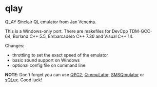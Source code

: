 # qlay
QLAY Sinclair QL emulator from Jan Venema.

This is a Windows-only port. There are makefiles for DevCpp TDM-GCC-64, Borland C++ 5.5, Embarcadero C++ 7.30
and Visual C++ 14.

Changes:
- throttling to set the exact speed of the emulator
- basic sound support on Windows
- optional config file on command line

**NOTE**: Don't forget you can use [QPC2](https://www.kilgus.net/qpc/), [Q-emuLator](https://www.terdina.net/ql/q-emulator.html), [SMSQmulator](https://www.wlenerz.com/smsqmulator/) or [sQLux](https://github.com/SinclairQL/sQLux).
Good luck!
